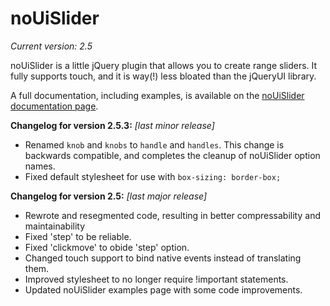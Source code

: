 # noUiSlider
_Current version: 2.5_

noUiSlider is a little jQuery plugin that allows you to create range sliders.
It fully supports touch, and it is way(!) less bloated than the jQueryUI library.

A full documentation, including examples, is available on the [noUiSlider documentation page](http://refreshless.com/nouislider/).

**Changelog for version 2.5.3:**
_[last minor release]_

* Renamed `knob` and `knobs` to `handle` and `handles`. This change is backwards compatible, and completes the cleanup of noUiSlider option names.
* Fixed default stylesheet for use with `box-sizing: border-box;`

**Changelog for version 2.5:**
_[last major release]_

* Rewrote and resegmented code, resulting in better compressability and maintainability
* Fixed 'step' to be reliable.
* Fixed 'clickmove' to obide 'step' option.
* Changed touch support to bind native events instead of translating them.
* Improved stylesheet to no longer require !important statements.
* Updated noUiSlider examples page with some code improvements.
